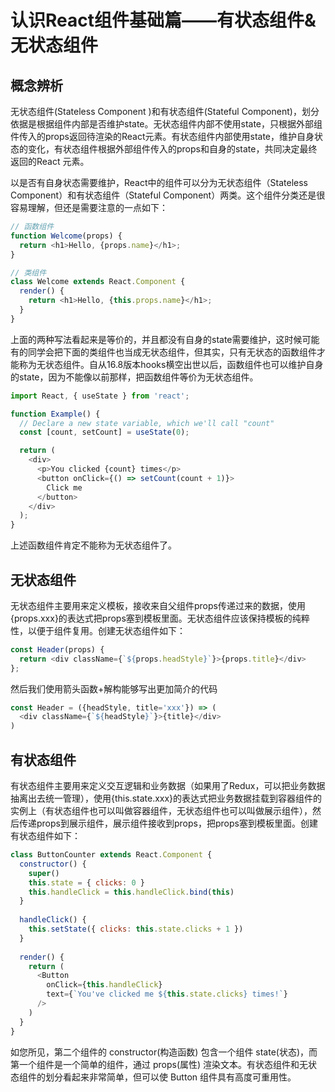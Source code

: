 # 认识React组件基础篇——有状态组件&无状态组件

## 概念辨析


无状态组件(Stateless Component )和有状态组件(Stateful Component)，划分依据是根据组件内部是否维护state。无状态组件内部不使用state，只根据外部组件传入的props返回待渲染的React元素。有状态组件内部使用state，维护自身状态的变化，有状态组件根据外部组件传入的props和自身的state，共同决定最终返回的React 元素。

以是否有自身状态需要维护，React中的组件可以分为无状态组件（Stateless Component）和有状态组件（Stateful Component）两类。这个组件分类还是很容易理解，但还是需要注意的一点如下：

```js
// 函数组件
function Welcome(props) {
  return <h1>Hello, {props.name}</h1>;
}

// 类组件
class Welcome extends React.Component {
  render() {
    return <h1>Hello, {this.props.name}</h1>;
  }
}
```

上面的两种写法看起来是等价的，并且都没有自身的state需要维护，这时候可能有的同学会把下面的类组件也当成无状态组件，但其实，只有无状态的函数组件才能称为无状态组件。自从16.8版本hooks横空出世以后，函数组件也可以维护自身的state，因为不能像以前那样，把函数组件等价为无状态组件。

``` js
import React, { useState } from 'react';

function Example() {
  // Declare a new state variable, which we'll call "count"
  const [count, setCount] = useState(0);

  return (
    <div>
      <p>You clicked {count} times</p>
      <button onClick={() => setCount(count + 1)}>
        Click me
      </button>
    </div>
  );
}
```

上述函数组件肯定不能称为无状态组件了。

## 无状态组件

无状态组件主要用来定义模板，接收来自父组件props传递过来的数据，使用{props.xxx}的表达式把props塞到模板里面。无状态组件应该保持模板的纯粹性，以便于组件复用。创建无状态组件如下：

``` js
const Header(props) {
  return <div className={`${props.headStyle}`}>{props.title}</div>
};
```

然后我们使用箭头函数+解构能够写出更加简介的代码

``` js
const Header = ({headStyle, title='xxx'}) => (
  <div className={`${headStyle}`}>{title}</div>
)
```

## 有状态组件

有状态组件主要用来定义交互逻辑和业务数据（如果用了Redux，可以把业务数据抽离出去统一管理），使用{this.state.xxx}的表达式把业务数据挂载到容器组件的实例上（有状态组件也可以叫做容器组件，无状态组件也可以叫做展示组件），然后传递props到展示组件，展示组件接收到props，把props塞到模板里面。创建有状态组件如下：

``` js
class ButtonCounter extends React.Component {
  constructor() {
    super()
    this.state = { clicks: 0 }
    this.handleClick = this.handleClick.bind(this)
  }
 
  handleClick() {
    this.setState({ clicks: this.state.clicks + 1 })
  }
 
  render() {
    return (
      <Button
        onClick={this.handleClick}
        text={`You've clicked me ${this.state.clicks} times!`}
      />
    )
  }
}
```

如您所见，第二个组件的 constructor(构造函数) 包含一个组件 state(状态)，而第一个组件是一个简单的组件，通过 props(属性) 渲染文本。有状态组件和无状态组件的划分看起来非常简单，但可以使 Button 组件具有高度可重用性。